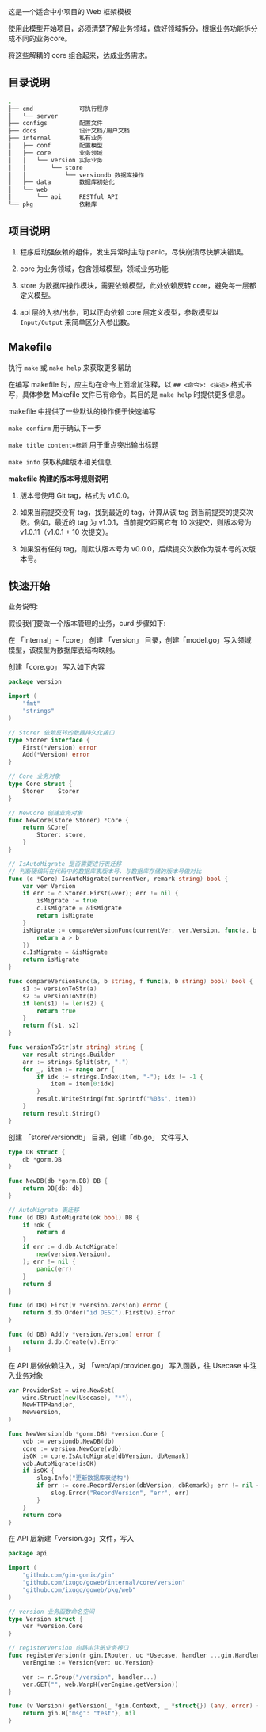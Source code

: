 这是一个适合中小项目的 Web 框架模板

使用此模型开始项目，必须清楚了解业务领域，做好领域拆分，根据业务功能拆分成不同的业务core。

将这些解耦的 core 组合起来，达成业务需求。

## 目录说明


```bash
.
├── cmd				可执行程序
│   └── server
├── configs			配置文件
├── docs			设计文档/用户文档
├── internal		私有业务
│   ├── conf		配置模型
│   ├── core		业务领域
│   │   └── version	实际业务
│   │       └── store
│   │           └── versiondb 数据库操作
│   ├── data		数据库初始化
│   └── web
│       └── api 	RESTful API
└── pkg				依赖库
```


## 项目说明

1. 程序启动强依赖的组件，发生异常时主动 panic，尽快崩溃尽快解决错误。

2. core 为业务领域，包含领域模型，领域业务功能

3. store 为数据库操作模块，需要依赖模型，此处依赖反转 core，避免每一层都定义模型。

4. api 层的入参/出参，可以正向依赖 core 层定义模型，参数模型以 `Input/Output` 来简单区分入参出数。

## Makefile

执行 `make` 或 `make help` 来获取更多帮助

在编写 makefile 时，应主动在命令上面增加注释，以 `## <命令>: <描述>` 格式书写，具体参数 Makefile 文件已有命令。其目的是 `make help` 时提供更多信息。

makefile 中提供了一些默认的操作便于快速编写

`make confirm` 用于确认下一步

`make title content=标题`  用于重点突出输出标题

`make info` 获取构建版本相关信息

**makefile 构建的版本号规则说明**

1. 版本号使用 Git tag，格式为 v1.0.0。

2. 如果当前提交没有 tag，找到最近的 tag，计算从该 tag 到当前提交的提交次数。例如，最近的 tag 为 v1.0.1，当前提交距离它有 10 次提交，则版本号为 v1.0.11（v1.0.1 + 10 次提交）。

3. 如果没有任何 tag，则默认版本号为 v0.0.0，后续提交次数作为版本号的次版本号。

## 快速开始

业务说明:

假设我们要做一个版本管理的业务，curd 步骤如下:

在 「internal」-「core」 创建 「version」 目录，创建「model.go」写入领域模型，该模型为数据库表结构映射。

创建「core.go」 写入如下内容

```go
package version

import (
	"fmt"
	"strings"
)

// Storer 依赖反转的数据持久化接口
type Storer interface {
	First(*Version) error
	Add(*Version) error
}

// Core 业务对象
type Core struct {
	Storer    Storer
}

// NewCore 创建业务对象
func NewCore(store Storer) *Core {
	return &Core{
		Storer: store,
	}
}

// IsAutoMigrate 是否需要进行表迁移
// 判断硬编码在代码中的数据库表版本号，与数据库存储的版本号做对比
func (c *Core) IsAutoMigrate(currentVer, remark string) bool {
	var ver Version
	if err := c.Storer.First(&ver); err != nil {
		isMigrate := true
		c.IsMigrate = &isMigrate
		return isMigrate
	}
	isMigrate := compareVersionFunc(currentVer, ver.Version, func(a, b string) bool {
		return a > b
	})
	c.IsMigrate = &isMigrate
	return isMigrate
}

func compareVersionFunc(a, b string, f func(a, b string) bool) bool {
	s1 := versionToStr(a)
	s2 := versionToStr(b)
	if len(s1) != len(s2) {
		return true
	}
	return f(s1, s2)
}

func versionToStr(str string) string {
	var result strings.Builder
	arr := strings.Split(str, ".")
	for _, item := range arr {
		if idx := strings.Index(item, "-"); idx != -1 {
			item = item[0:idx]
		}
		result.WriteString(fmt.Sprintf("%03s", item))
	}
	return result.String()
}
```

创建 「store/versiondb」 目录，创建「db.go」 文件写入

```go
type DB struct {
	db *gorm.DB
}

func NewDB(db *gorm.DB) DB {
	return DB{db: db}
}

// AutoMigrate 表迁移
func (d DB) AutoMigrate(ok bool) DB {
	if !ok {
		return d
	}
	if err := d.db.AutoMigrate(
		new(version.Version),
	); err != nil {
		panic(err)
	}
	return d
}

func (d DB) First(v *version.Version) error {
	return d.db.Order("id DESC").First(v).Error
}

func (d DB) Add(v *version.Version) error {
	return d.db.Create(v).Error
}
```

在 API 层做依赖注入，对 「web/api/provider.go」 写入函数，往 Usecase 中注入业务对象

```go
var ProviderSet = wire.NewSet(
	wire.Struct(new(Usecase), "*"),
	NewHTTPHandler,
	NewVersion,
)

func NewVersion(db *gorm.DB) *version.Core {
	vdb := versiondb.NewDB(db)
	core := version.NewCore(vdb)
	isOK := core.IsAutoMigrate(dbVersion, dbRemark)
	vdb.AutoMigrate(isOK)
	if isOK {
		slog.Info("更新数据库表结构")
		if err := core.RecordVersion(dbVersion, dbRemark); err != nil {
			slog.Error("RecordVersion", "err", err)
		}
	}
	return core
}
```

在 API 层新建「version.go」文件，写入

```go
package api

import (
	"github.com/gin-gonic/gin"
	"github.com/ixugo/goweb/internal/core/version"
	"github.com/ixugo/goweb/pkg/web"
)

// version 业务函数命名空间
type Version struct {
	ver *version.Core
}

// registerVersion 向路由注册业务接口
func registerVersion(r gin.IRouter, uc *Usecase, handler ...gin.HandlerFunc) {
	verEngine := Version{ver: uc.Version}

	ver := r.Group("/version", handler...)
	ver.GET("", web.WarpH(verEngine.getVersion))
}

func (v Version) getVersion(_ *gin.Context, _ *struct{}) (any, error) {
	return gin.H{"msg": "test"}, nil
}
```
